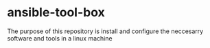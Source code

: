 # ansible-tool-box
The purpose of this repository is install and configure the neccesarry software and tools in a linux machine
